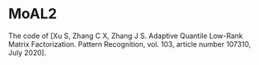 # MoAL2
The code of [Xu S, Zhang C X, Zhang J S. Adaptive Quantile Low-Rank Matrix Factorization. Pattern Recognition, vol. 103, article number 107310, July 2020].
